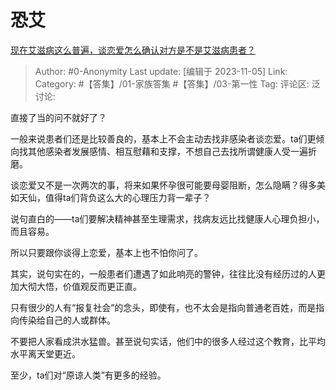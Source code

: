 # 恐艾
[现在艾滋病这么普遍，谈恋爱怎么确认对方是不是艾滋病患者？](https://www.zhihu.com/question/267158713/answer/3277048226)

> Author: #0-Anonymity
> Last update: [编辑于 2023-11-05]
> Link:
> Category: #【答集】/01-家族答集 #【答集】/03-第一性 
> Tag:
> 评论区:
> 泛讨论:

直接了当的问不就好了？

一般来说患者们还是比较善良的，基本上不会主动去找非感染者谈恋爱。ta们更倾向找其他感染者发展感情、相互慰藉和支撑，不想自己去找所谓健康人受一遍折磨。

谈恋爱又不是一次两次的事，将来如果怀孕很可能要母婴阻断，怎么隐瞒？得多美如天仙，值得ta们背负这么大的心理压力背一辈子？

说句直白的——ta们要解决精神甚至生理需求，找病友远比找健康人心理负担小，而且容易。

所以只要跟你谈得上恋爱，基本上也不怕你问了。

其实，说句实在的，一般患者们遭遇了如此响亮的警钟，往往比没有经历过的人更加大彻大悟，价值观反而更正直。

只有很少的人有“报复社会”的念头，即使有，也不太会是指向普通老百姓，而是指向传染给自己的人或群体。

不要把人家看成洪水猛兽。甚至说句实话，他们中的很多人经过这个教育，比平均水平离天堂更近。

至少，ta们对“原谅人类”有更多的经验。